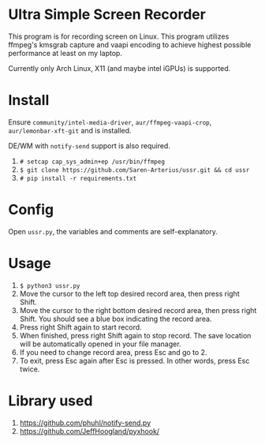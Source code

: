 # Ultra Simple Screen Recorder
This program is for recording screen on Linux. This program utilizes ffmpeg's kmsgrab capture and vaapi encoding to achieve highest possible performance at least on my laptop. 

Currently only Arch Linux, X11 (and maybe intel iGPUs) is supported.

# Install
Ensure `community/intel-media-driver`, `aur/ffmpeg-vaapi-crop`, `aur/lemonbar-xft-git` and is installed.

DE/WM with `notify-send` support is also required.

1. `# setcap cap_sys_admin+ep /usr/bin/ffmpeg`
2. `$ git clone https://github.com/Saren-Arterius/ussr.git && cd ussr`
3. `# pip install -r requirements.txt`

# Config
Open `ussr.py`, the variables and comments are self-explanatory.

# Usage

1. `$ python3 ussr.py`
2. Move the cursor to the left top desired record area, then press right Shift.
3. Move the cursor to the right bottom desired record area, then press right Shift. You should see a blue box indicating the record area.
4. Press right Shift again to start record.
5. When finished, press right Shift again to stop record. The save location will be automatically opened in your file manager.
6. If you need to change record area, press Esc and go to 2.
7. To exit, press Esc again after Esc is pressed. In other words, press Esc twice.

# Library used
1. https://github.com/phuhl/notify-send.py
2. https://github.com/JeffHoogland/pyxhook/